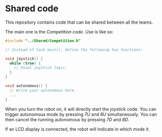 # Shared code

This repository contains code that can be shared between all the teams.

The main one is the _Competition code_. Use is like so:

```c
#include "../Shared/Competition.h"

// Instead of task main(), define the following two functions:

void joystick() {
  while (true) {
    // Usual joystick logic.
  }
}

void autonomous() {
  // Write your autonomous here.
  ...
}
```

When you turn the robot on, it will directly start the joystick code. You can trigger
autonomous mode by pressing _7U_ and _8U_ simultaneously. You can then cancel the running
autonomous by pressing _7D_ and _8D_.

If an LCD display is connected, the robot will indicate in which mode it. 